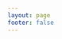 ```yaml
---
layout: page
footer: false
---
```

<!-- - package name: {{ $params.name }} -->
<!-- - version: {{ $params.language }} -->
<script setup>
import { useData } from 'vitepress'
import { ref } from 'vue'

// params 是一个 Vue ref
const { params } = useData()
//console.log(params.value);
//console.log(params.value.name);

const id = ref("");
const gameurl = ref("");
const resetHeight = ref(false);
if (params.value.gamefilename === 'xxx'){
    //这里可根据游戏名称来定制化 是否需要设定firame高度
}
id.value = params.value.foldername;
gameurl.value = "/casual/" + params.value.foldername + '/index.html';
</script>

<GameEntranceV :id="id" :src="gameurl" :resetHeight="resetHeight"></GameEntranceV>